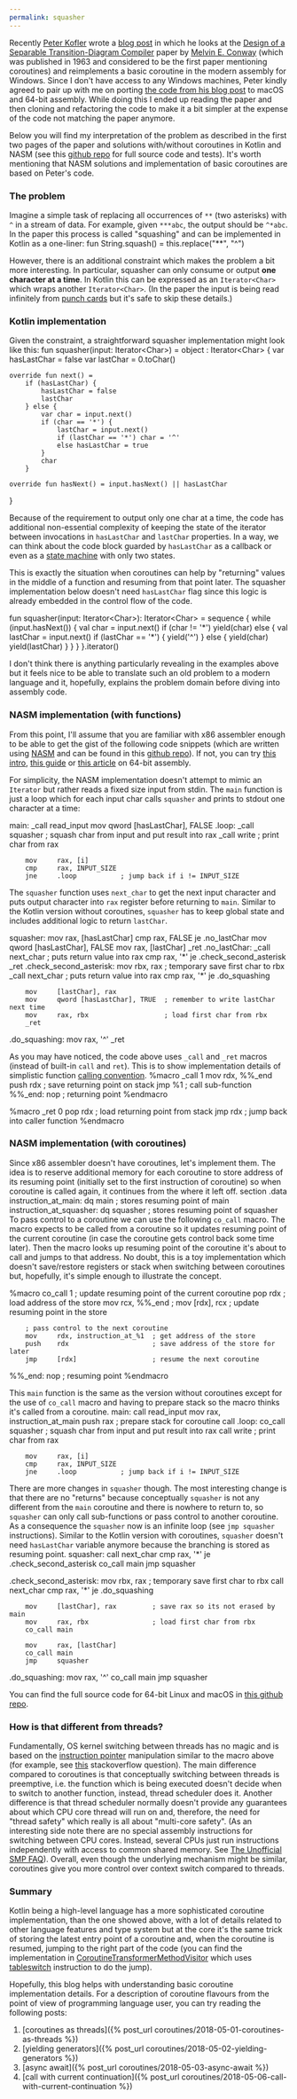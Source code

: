 ```yaml
---
permalink: squasher
---
```


Recently [Peter Kofler] wrote a [blog post] in which he looks at the [Design of a Separable Transition-Diagram Compiler][the-paper] paper by [Melvin E. Conway] (which was published in 1963 and considered to be the first paper mentioning coroutines) and reimplements a basic coroutine in the modern assembly for Windows. Since I don't have access to any Windows machines, Peter kindly agreed to pair up with me on porting [the code from his blog post][the code] to macOS and 64-bit assembly. While doing this I ended up reading the paper and then cloning and refactoring the code to make it a bit simpler at the expense of the code not matching the paper anymore.

Below you will find my interpretation of the problem as described in the first two pages of the paper and solutions with/without coroutines in Kotlin and NASM (see this [github repo][github-squasher] for full source code and tests). It's worth mentioning that NASM solutions and implementation of basic coroutines are based on Peter's code.

### The problem
Imagine a simple task of replacing all occurrences of `**` (two asterisks) with `^` in a stream of data. For example, given `***abc`, the output should be `^*abc`. In the paper this process is called "squashing" and can be implemented in Kotlin as a one-liner: 
<kotlin>
fun String.squash() = this.replace("**", "^")
</kotlin>

However, there is an additional constraint which makes the problem a bit more interesting. In particular, squasher can only consume or output **one character at a time**. In Kotlin this can be expressed as an `Iterator<Char>` which wraps another `Iterator<Char>`. (In the paper the input is being read infinitely from [punch cards] but it's safe to skip these details.) 

### Kotlin implementation
Given the constraint, a straightforward squasher implementation might look like this:
<kotlin>
fun squasher(input: Iterator&lt;Char&gt;) = object : Iterator&lt;Char&gt; {
    var hasLastChar = false
    var lastChar = 0.toChar()
 
    override fun next() =
        if (hasLastChar) {
            hasLastChar = false
            lastChar
        } else {
            var char = input.next()
            if (char == '*') {
                lastChar = input.next()
                if (lastChar == '*') char = '^'
                else hasLastChar = true
            }
            char
        }

    override fun hasNext() = input.hasNext() || hasLastChar
}
</kotlin>

Because of the requirement to output only one char at a time, the code has additional non-essential complexity of keeping the state of the iterator between invocations in `hasLastChar` and `lastChar` properties. In a way, we can think about the code block guarded by `hasLastChar` as a callback or even as a [state machine] with only two states. 

This is exactly the situation when coroutines can help by "returning" values in the middle of a function and resuming from that point later. The squasher implementation below doesn't need `hasLastChar` flag since this logic is already embedded in the control flow of the code. 

<kotlin>
fun squasher(input: Iterator&lt;Char&gt;): Iterator&lt;Char&gt; = sequence {
    while (input.hasNext()) {
        val char = input.next()
        if (char != '*') yield(char)
        else {
            val lastChar = input.next()
            if (lastChar == '*') {
                yield('^')
            } else {
                yield(char)
                yield(lastChar)
            }
        }
    }
}.iterator()
</kotlin>

I don't think there is anything particularly revealing in the examples above but it feels nice to be able to translate such an old problem to a modern language and it, hopefully, explains the problem domain before diving into assembly code.


### NASM implementation (with functions)
From this point, I'll assume that you are familiar with x86 assembler enough to be able to get the gist of the following code snippets (which are written using [NASM] and can be found in this [github repo][github-squasher]). If not, you can try [this intro][x86asm-guide-1], [this guide][x86asm-guide-2] or [this article][asm64bit] on 64-bit assembly.

For simplicity, the NASM implementation doesn't attempt to mimic an `Iterator` but rather reads a fixed size input from stdin.
The `main` function is just a loop which for each input char calls `squasher` and prints to stdout one character at a time:

<x86asm>
main:
        _call   read_input
        mov     qword [hasLastChar], FALSE
.loop:
        _call   squasher        ; squash char from input and put result into rax
        _call   write           ; print char from rax

        mov     rax, [i]
        cmp     rax, INPUT_SIZE 
        jne     .loop           ; jump back if i != INPUT_SIZE 
</x86asm>

The `squasher` function uses `next_char` to get the next input character and puts output character into `rax` register before returning to `main`. Similar to the Kotlin version without coroutines, `squasher` has to keep global state and includes additional logic to return `lastChar`.

<x86asm>
squasher:
        mov     rax, [hasLastChar]
        cmp     rax, FALSE
        je      .no_lastChar
        mov     qword [hasLastChar], FALSE
        mov     rax, [lastChar]
        _ret
.no_lastChar:
        _call   next_char                  ; puts return value into rax
        cmp     rax, '*'
        je     .check_second_asterisk
        _ret
.check_second_asterisk:
        mov     rbx, rax                   ; temporary save first char to rbx
        _call   next_char                  ; puts return value into rax
        cmp     rax, '*'
        je      .do_squashing

        mov     [lastChar], rax
        mov     qword [hasLastChar], TRUE  ; remember to write lastChar next time
        mov     rax, rbx                   ; load first char from rbx
        _ret
.do_squashing:
        mov     rax, '^'
        _ret
</x86asm>

As you may have noticed, the code above uses `_call` and `_ret` macros (instead of built-in `call` and `ret`). This is to show implementation details of simplistic function [calling convention].
<x86asm>
%macro _call 1
        mov     rdx, %%_end
        push    rdx         ; save returning point on stack
        jmp     %1          ; call sub-function
%%_end: nop                 ; returning point
%endmacro

%macro _ret 0
        pop     rdx         ; load returning point from stack
        jmp     rdx         ; jump back into caller function
%endmacro
</x86asm>


### NASM implementation (with coroutines)
Since x86 assembler doesn't have coroutines, let's implement them. The idea is to reserve additional memory for each coroutine to store address of its resuming point (initially set to the first instruction of coroutine) so when coroutine is called again, it continues from the where it left off.
<x86asm>
section .data
instruction_at_main:       dq    main     ; stores resuming point of main
instruction_at_squasher:   dq    squasher ; stores resuming point of squasher
</x86asm>
To pass control to a coroutine we can use the following `co_call` macro. The macro expects to be called from a coroutine so it updates resuming point of the current coroutine (in case the coroutine gets control back some time later). Then the macro looks up resuming point of the coroutine it's about to call and jumps to that address. No doubt, this is a toy implementation which doesn't save/restore registers or stack when switching between coroutines but, hopefully, it's simple enough to illustrate the concept.

<x86asm>
%macro co_call 1
        ; update resuming point of the current coroutine
        pop     rdx                     ; load address of the store
        mov     rcx, %%_end             ;
        mov     [rdx], rcx              ; update resuming point in the store

        ; pass control to the next coroutine
        mov     rdx, instruction_at_%1  ; get address of the store
        push    rdx                     ; save address of the store for later
        jmp     [rdx]                   ; resume the next coroutine

%%_end: nop                             ; resuming point
%endmacro
</x86asm>

This `main` function is the same as the version without coroutines except for the use of `co_call` macro and having to prepare stack so the macro thinks it's called from a coroutine.
<x86asm>
main:
        call    read_input
        mov     rax, instruction_at_main
        push    rax             ; prepare stack for coroutine call
.loop:
        co_call squasher        ; squash char from input and put result into rax
        call    write           ; print char from rax

        mov     rax, [i]
        cmp     rax, INPUT_SIZE 
        jne     .loop           ; jump back if i != INPUT_SIZE
</x86asm>

There are more changes in `squasher` though. The most interesting change is that there are no "returns" because conceptually `squasher` is not any different from the `main` coroutine and there is nowhere to return to, so `squasher` can only call sub-functions or pass control to another coroutine. As a consequence the `squasher` now is an infinite loop (see `jmp squasher` instructions). Similar to the Kotlin version with coroutines, `squasher` doesn't need `hasLastChar` variable anymore because the branching is stored as resuming point.
<x86asm>
squasher:
        call    next_char
        cmp     rax, '*'
        je     .check_second_asterisk
        co_call main
        jmp     squasher

.check_second_asterisk:
        mov     rbx, rax                ; temporary save first char to rbx
        call    next_char
        cmp     rax, '*'
        je      .do_squashing

        mov     [lastChar], rax         ; save rax so its not erased by main
        mov     rax, rbx                ; load first char from rbx
        co_call main

        mov     rax, [lastChar]
        co_call main
        jmp     squasher

.do_squashing:
        mov     rax, '^'
        co_call main
        jmp     squasher
</x86asm>

You can find the full source code for 64-bit Linux and macOS in [this github repo][github-squasher].

### How is that different from threads?
Fundamentally, OS kernel switching between threads has no magic and is based on the [instruction pointer] manipulation similar to the macro above (for example, see [this][kernel-switch] stackoverflow question). The main difference compared to coroutines is that conceptually switching between threads is preemptive, i.e. the function which is being executed doesn't decide when to switch to another function, instead, thread scheduler does it. Another difference is that thread scheduler normally doesn't provide any guarantees about which CPU core thread will run on and, therefore, the need for "thread safety" which really is all about "multi-core safety". (As an interesting side note there are no special assembly instructions for switching between CPU cores. Instead, several CPUs just run instructions independently with access to common shared memory. See [The Unofficial SMP FAQ]). Overall, even though the underlying mechanism might be similar, coroutines give you more control over context switch compared to threads.

### Summary
Kotlin being a high-level language has a more sophisticated coroutine implementation, than the one showed above, with a lot of details related to other language features and type system but at the core it's the same trick of storing the latest entry point of a coroutine and, when the coroutine is resumed, jumping to the right part of the code (you can find the implementation in [CoroutineTransformerMethodVisitor] which uses [tableswitch] instruction to do the jump). 

Hopefully, this blog helps with understanding basic coroutine implementation details. For a description of coroutine flavours from the point of view of programming language user, you can try reading the following posts:
1. [coroutines as threads]({% post_url coroutines/2018-05-01-coroutines-as-threads %})
2. [yielding generators]({% post_url coroutines/2018-05-02-yielding-generators %})
3. [async await]({% post_url coroutines/2018-05-03-async-await %})
4. [call with current continuation]({% post_url coroutines/2018-05-06-call-with-current-continuation %})


[Peter Kofler]: https://twitter.com/codecopkofler
[Melvin E. Conway]: https://twitter.com/conways_law
[blog post]: https://blog.code-cop.org/2020/06/conways-squasher-coroutine.html
[the-paper]: https://www.melconway.com/Home/pdf/compiler.pdf
[the code]: https://github.com/codecop/Conways-Squasher-Coroutine
[punch cards]: https://en.wikipedia.org/wiki/Punched_card
[state machine]: https://en.wikipedia.org/wiki/Finite-state_machine
[x86asm-guide-1]: https://www.nayuki.io/page/a-fundamental-introduction-to-x86-assembly-programming
[x86asm-guide-2]: https://www.cs.virginia.edu/~evans/cs216/guides/x86.html
[asm64bit]: https://software.intel.com/content/www/us/en/develop/articles/introduction-to-x64-assembly.html
[calling convention]: https://en.wikipedia.org/wiki/X86_calling_conventions
[nasm]: https://nasm.us
[github-squasher]: https://github.com/dkandalov/squasher
[instruction pointer]: https://en.wikipedia.org/wiki/Program_counter
[kernel-switch]: https://stackoverflow.com/questions/6525905/how-does-scheduleswitch-to-functions-from-linux-kernel-actually-work
[The Unofficial SMP FAQ]: https://code-examples.net/en/q/6669e
[tableswitch]: https://docs.oracle.com/javase/specs/jvms/se11/html/jvms-6.html#jvms-6.5.tableswitch
[CoroutineTransformerMethodVisitor]: https://github.com/JetBrains/kotlin/blob/v1.3.72/compiler/backend/src/org/jetbrains/kotlin/codegen/coroutines/CoroutineTransformerMethodVisitor.kt#L161
